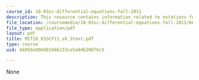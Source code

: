 ```yaml
---
course_id: 18-03sc-differential-equations-fall-2011
description: This resource contains information related to notations for derivatives.
file_location: /coursemedia/18-03sc-differential-equations-fall-2011/66850a89d481666133ca5a0db20076c5_MIT18_03SCF11_s0_3text.pdf
file_type: application/pdf
layout: pdf
title: MIT18_03SCF11_s0_3text.pdf
type: course
uid: 66850a89d481666133ca5a0db20076c5

---
```

None